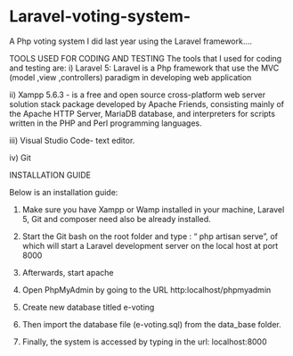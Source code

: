 # Laravel-voting-system-
A Php voting system I did last year using the Laravel framework....

TOOLS USED FOR CODING AND TESTING 
The tools that I used for coding and testing are:
i)	Laravel 5: Laravel is a Php framework that use the MVC (model ,view ,controllers) paradigm in developing web application 


ii)	Xampp 5.6.3 - is a free and open source cross-platform web server solution stack package developed by Apache Friends, consisting mainly of the Apache HTTP Server, MariaDB database, and interpreters for scripts written in the PHP and Perl programming languages.

iii)	Visual Studio Code-  text editor.

iv)	Git


INSTALLATION GUIDE

Below is an installation guide:

1.	Make sure you have Xampp or Wamp installed in your machine, Laravel 5, Git and composer need also be already installed.

2.	Start the Git bash on the root folder and type : “ php artisan serve”, of which will start a Laravel development server on the local host at port 8000 
  
3.	Afterwards, start apache

4.	Open PhpMyAdmin by going to the URL http:localhost/phpmyadmin


5.	Create new database titled e-voting

6.	Then import the database file (e-voting.sql) from the data_base folder.


7.	Finally, the system is accessed by typing in the url: localhost:8000


